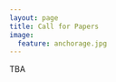 ```yaml
---
layout: page
title: Call for Papers
image:
  feature: anchorage.jpg
---
```


TBA

<!-- 

**Big Data Mining (KDD BigMine-18)**   
The 7th International Workshop on Big Data on Streams and Heterogeneous Source Mining - A KDD2018 Workshop
   
KDD2018 Conference Dates: August 19-23, 2018  
Workshop Date: Aug 20, 2018  
London, United Kingdom

https://bigmine.github.io/bigmine18/

Scope
-----

The goal of the workshop is to provide a forum to discuss important research questions and practical challenges in big data mining and related areas. Novel ideas, controversial issues, open problems and comparisons of competing approaches are strongly encouraged. Representation of alternative viewpoints and discussions are also strongly encouraged. 

We invite submission of papers describing innovative research on all aspects of big data mining. Work-in-progress papers, demos, and visionary papers are also welcome.

Papers emphasizing theoretical foundations, algorithms, systems, applications, language issues, data storage and access, architecture are particularly encouraged.


Topics
------

Examples of topics of interest include

* Scalable, Distributed and Parallel Algorithms
* Designing light­weighted data mining algorithm
* New Programming Model for Large Data beyond Hadoop/MapReduce, STORM, streaming languages
* Federated training using data from multiple devices
* Mining Algorithms of Data in non-traditional formats (unstructured, semi-structured)
* Applications: social media, Internet of Things, Smart Grid, Smart Transportation Systems
* Streaming Data Processing
* Heterogeneous Sources and Format Mining
* Privacy issues of on-­device user data
* Systems Issues related to large datasets: clouds, streaming system, architecture, and issues beyond cloud and streams.
* System and platform for on­-device learning
* Interfaces to database systems and analytics.
* Evaluation Technologies
* Integrating the design of human ­computer interaction with machinelearning algorithms
* Visualization for Big Data
* Applications: Large scale recommendation systems, social media systems, social network systems, scientific data mining, environmental, urban and other large data mining applications.


Submission
----------

Submitted papers will be assessed based on their novelty, technical quality, potential impact, and clarity of writing. For papers that rely heavily on empirical evaluations, the experimental methods and results should be clear, well executed, and repeatable. Authors are strongly encouraged to make data and code publicly available whenever possible.

More details on submission: https://bigmine.github.io/bigmine18/submission.html

Key Dates
---------
* Paper Submission deadline: ~~May 18~~ May 27, 2018, 23:59PM Pacific Standard Time
* Acceptance notification: June 18, 2018
* Workshop: August 20, 2018

Workshop Chairs
---------------
* Albert Bifet, Telecom-ParisTech
* Inderjit Dhillon, University of Texas at Austin
* Wei Fan, Baidu Research Big Data Lab
* Marwan Hassani, Eindhoven University of Technology
* Cho-Jui Hsieh, University of California, Davis
* Sanjiv Kumar, Google Research
* Yang Li, Google Research
* Jesse Read, Ecole Polytechnique
* Si Si, Google Research
* Philip Yu, University of Illinois at Chicago
* Qiang Yang, Hong Kong University of Science and Technology

-->

